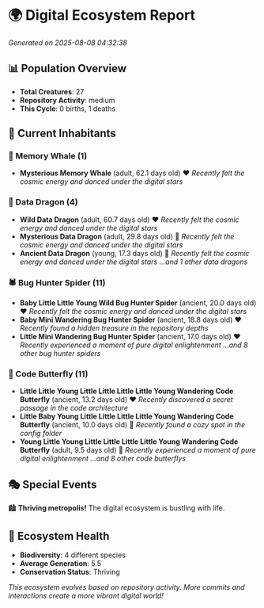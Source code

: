 # 🌍 Digital Ecosystem Report
*Generated on 2025-08-08 04:32:38*

## 📊 Population Overview
- **Total Creatures**: 27
- **Repository Activity**: medium
- **This Cycle**: 0 births, 1 deaths

## 👥 Current Inhabitants

### 🐋 Memory Whale (1)
- **Mysterious Memory Whale** (adult, 62.1 days old) ❤️
  *Recently felt the cosmic energy and danced under the digital stars*

### 🐉 Data Dragon (4)
- **Wild Data Dragon** (adult, 60.7 days old) ❤️
  *Recently felt the cosmic energy and danced under the digital stars*
- **Mysterious Data Dragon** (adult, 29.8 days old) 💛
  *Recently felt the cosmic energy and danced under the digital stars*
- **Ancient Data Dragon** (young, 17.3 days old) 💚
  *Recently felt the cosmic energy and danced under the digital stars*
  *...and 1 other data dragons*

### 🕷️ Bug Hunter Spider (11)
- **Baby Little Little Young Wild Bug Hunter Spider** (ancient, 20.0 days old) ❤️
  *Recently felt the cosmic energy and danced under the digital stars*
- **Baby Mini Wandering Bug Hunter Spider** (ancient, 18.8 days old) ❤️
  *Recently found a hidden treasure in the repository depths*
- **Little Mini Wandering Bug Hunter Spider** (ancient, 17.0 days old) ❤️
  *Recently experienced a moment of pure digital enlightenment*
  *...and 8 other bug hunter spiders*

### 🦋 Code Butterfly (11)
- **Little Little Young Little Little Little Little Young Wandering Code Butterfly** (ancient, 13.2 days old) ❤️
  *Recently discovered a secret passage in the code architecture*
- **Little Baby Young Little Little Little Little Young Wandering Code Butterfly** (ancient, 10.0 days old) 💛
  *Recently found a cozy spot in the config folder*
- **Young Little Young Little Little Little Little Young Wandering Code Butterfly** (adult, 9.5 days old) 💚
  *Recently experienced a moment of pure digital enlightenment*
  *...and 8 other code butterflys*

## 🎭 Special Events

🏙️ **Thriving metropolis!** The digital ecosystem is bustling with life.

## 🔬 Ecosystem Health
- **Biodiversity**: 4 different species
- **Average Generation**: 5.5
- **Conservation Status**: Thriving

*This ecosystem evolves based on repository activity. More commits and interactions create a more vibrant digital world!*